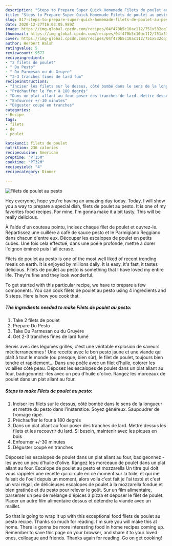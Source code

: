 ```yaml
---
description: "Steps to Prepare Super Quick Homemade Filets de poulet au pesto"
title: "Steps to Prepare Super Quick Homemade Filets de poulet au pesto"
slug: 817-steps-to-prepare-super-quick-homemade-filets-de-poulet-au-pesto
date: 2020-12-27T16:03:05.989Z
image: https://img-global.cpcdn.com/recipes/04f470b5c10ac112/751x532cq70/filets-de-poulet-au-pesto-photo-principale-de-la-recette.jpg
thumbnail: https://img-global.cpcdn.com/recipes/04f470b5c10ac112/751x532cq70/filets-de-poulet-au-pesto-photo-principale-de-la-recette.jpg
cover: https://img-global.cpcdn.com/recipes/04f470b5c10ac112/751x532cq70/filets-de-poulet-au-pesto-photo-principale-de-la-recette.jpg
author: Herbert Walsh
ratingvalue: 5
reviewcount: 9577
recipeingredient:
- "2 filets de poulet"
- " Du Pesto"
- " Du Parmesan ou du Gruyre"
- "2-3 tranches fines de lard fum"
recipeinstructions:
- "Inciser les filets sur le dessus, côté bombé dans le sens de la longueur et mettre du pesto dans l&#39;insterstice. Soyez généreux. Saupoudrer de fromage râpé."
- "Préchauffer le four à 180 degrés"
- "Dans un plat allant au four poser des tranches de lard. Mettre dessus les filets et les recouvrir du lard. Si besoin, maintenir avec les piques en bois"
- "Enfourner +/-30 minutes"
- "Déguster coupé en tranches"
categories:
- Recipe
tags:
- filets
- de
- poulet

katakunci: filets de poulet 
nutrition: 236 calories
recipecuisine: American
preptime: "PT15M"
cooktime: "PT32M"
recipeyield: "4"
recipecategory: Dinner

---
```



![Filets de poulet au pesto](https://img-global.cpcdn.com/recipes/04f470b5c10ac112/751x532cq70/filets-de-poulet-au-pesto-photo-principale-de-la-recette.jpg)

Hey everyone, hope you're having an amazing day today. Today, I will show you a way to prepare a special dish, filets de poulet au pesto. It is one of my favorites food recipes. For mine, I'm gonna make it a bit tasty. This will be really delicious.

À l&#39;aide d&#39;un couteau pointu, incisez chaque filet de poulet et ouvrez-le. Répartissez une cuillère à café de sauce pesto et le Parmigiano Reggiano dans chacun d&#39;entre eux. Découper les escalopes de poulet en petits cubes. Une fois cela effectué, dans une poêle profonde, mettre à dorer l&#39;oignon émincé puis l&#39;ail écrasé.

Filets de poulet au pesto is one of the most well liked of recent trending meals on earth. It is enjoyed by millions daily. It is easy, it's fast, it tastes delicious. Filets de poulet au pesto is something that I have loved my entire life. They're fine and they look wonderful.


To get started with this particular recipe, we have to prepare a few components. You can cook filets de poulet au pesto using 4 ingredients and 5 steps. Here is how you cook that.

<!--inarticleads1-->

##### The ingredients needed to make Filets de poulet au pesto:

1. Take 2 filets de poulet
1. Prepare  Du Pesto
1. Take  Du Parmesan ou du Gruyère
1. Get 2-3 tranches fines de lard fumé


Servis avec des légumes grillés, c&#39;est une véritable explosion de saveurs méditerranéennes ! Une recette avec le bon pesto jaune et une viande qui plaît à tout le monde (ou presque, bien sûr), le filet de poulet, toujours bien tendre et rapidement… Dans une poêle avec un filet d&#39;huile, colorer les volailles côté peau. Déposez les escalopes de poulet dans un plat allant au four, badigeonnez -les avec un peu d&#39;huile d&#39;olive. Rangez les morceaux de poulet dans un plat allant au four. 

<!--inarticleads2-->

##### Steps to make Filets de poulet au pesto:

1. Inciser les filets sur le dessus, côté bombé dans le sens de la longueur et mettre du pesto dans l&#39;insterstice. Soyez généreux. Saupoudrer de fromage râpé.
1. Préchauffer le four à 180 degrés
1. Dans un plat allant au four poser des tranches de lard. Mettre dessus les filets et les recouvrir du lard. Si besoin, maintenir avec les piques en bois
1. Enfourner +/-30 minutes
1. Déguster coupé en tranches


Déposez les escalopes de poulet dans un plat allant au four, badigeonnez -les avec un peu d&#39;huile d&#39;olive. Rangez les morceaux de poulet dans un plat allant au four. Escalope de poulet au pesto et mozzarella Un titre qui doit vous rappeler une recette qui circule en ce moment sur la toile, et qui me faisait de l&#39;oeil depuis un moment, alors voila c&#39;est fait je l&#39;ai testé et c&#39;est un vrai régal, de délicieuses escalopes de poulet à la mozzarella fondue et bien gratinée et du pesto pour relever le goût. Sur un film alimentaire, parsemer un peu de mélange d&#39;épices à pizza et déposer le filet de poulet. Placer un autre film alimentaire dessus et détendre la viande avec un maillet. 

So that is going to wrap it up with this exceptional food filets de poulet au pesto recipe. Thanks so much for reading. I'm sure you will make this at home. There is gonna be more interesting food in home recipes coming up. Remember to save this page on your browser, and share it to your loved ones, colleague and friends. Thanks again for reading. Go on get cooking!
